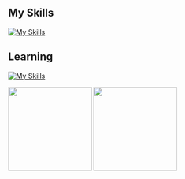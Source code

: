 ## My Skills
[![My Skills](https://skillicons.dev/icons?i=py,fastapi,ts,react,nextjs,firebase,githubactions&theme=dark)](https://skillicons.dev)

## Learning
[![My Skills](https://skillicons.dev/icons?i=go,aws,gcp,kubernetes&theme=dark)](https://skillicons.dev)

<a href="https://github.com/Kitsuya0828">
  <img align="left" height="170px" src="https://github-readme-stats.vercel.app/api?username=Kitsuya0828&count_private=true&show_icons=true&theme=dark" />
</a>
<a href="https://github.com/Kitsuya0828">
  <img align="left" height="170px" src="https://github-readme-stats.vercel.app/api/top-langs/?username=Kitsuya0828&count_private=true&layout=compact&theme=dark&exclude_repo=Sprouty&hide=jupyter%20notebook&langs_count=7" />
</a>
